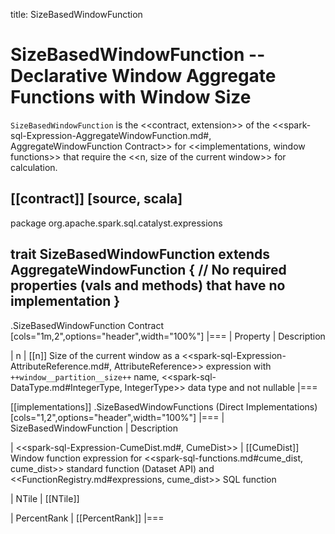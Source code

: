 title: SizeBasedWindowFunction

# SizeBasedWindowFunction -- Declarative Window Aggregate Functions with Window Size

`SizeBasedWindowFunction` is the <<contract, extension>> of the <<spark-sql-Expression-AggregateWindowFunction.md#, AggregateWindowFunction Contract>> for <<implementations, window functions>> that require the <<n, size of the current window>> for calculation.

[[contract]]
[source, scala]
----
package org.apache.spark.sql.catalyst.expressions

trait SizeBasedWindowFunction extends AggregateWindowFunction {
  // No required properties (vals and methods) that have no implementation
}
----

.SizeBasedWindowFunction Contract
[cols="1m,2",options="header",width="100%"]
|===
| Property
| Description

| n
| [[n]] Size of the current window as a <<spark-sql-Expression-AttributeReference.md#, AttributeReference>> expression with `++window__partition__size++` name, <<spark-sql-DataType.md#IntegerType, IntegerType>> data type and not nullable
|===

[[implementations]]
.SizeBasedWindowFunctions (Direct Implementations)
[cols="1,2",options="header",width="100%"]
|===
| SizeBasedWindowFunction
| Description

| <<spark-sql-Expression-CumeDist.md#, CumeDist>>
| [[CumeDist]] Window function expression for <<spark-sql-functions.md#cume_dist, cume_dist>> standard function (Dataset API) and <<FunctionRegistry.md#expressions, cume_dist>> SQL function

| NTile
| [[NTile]]

| PercentRank
| [[PercentRank]]
|===
